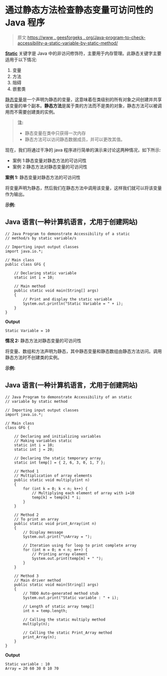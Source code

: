 # 通过静态方法检查静态变量可访问性的 Java 程序

> 原文:[https://www . geesforgeks . org/Java-program-to-check-accessibility-a-static-variable-by-static-method/](https://www.geeksforgeeks.org/java-program-to-check-the-accessibility-of-an-static-variable-by-a-static-method/)

[**Static**](https://www.geeksforgeeks.org/static-keyword-java/) 关键字是 Java 中的非访问修饰符，主要用于内存管理。此静态关键字主要适用于以下情况:

1.  变量
2.  方法
3.  阻碍
4.  嵌套类

[静态变量](https://www.geeksforgeeks.org/static-variables-in-java-with-examples/)是一个声明为静态的变量，这意味着在类级别的所有对象之间创建并共享该变量的单个副本。**静态方法**是属于类的方法而不是类的对象，静态方法可以被调用而不需要创建类的实例。

> **注:**
> 
> *   静态变量在类中只获得一次内存
> *   静态方法可以访问静态数据成员，并可以更改其值。

现在，我们将通过干净的 java 程序进行简单的演示来讨论这两种情况，如下所示:

*   案例 1:静态变量对静态方法的可访问性
*   案例 2:静态方法对静态变量的可访问性

**案例 1:** 静态变量对静态方法的可访问性

将变量声明为静态，然后我们在静态方法中调用该变量，这样我们就可以将该变量作为输出。

**示例:**

## Java 语言(一种计算机语言，尤用于创建网站)

```
// Java Program to demonstrate Accessibility of a static
// method/s by static variable/s

// Importing input output classes
import java.io.*;

// Main class
public class GFG {

    // Declaring static variable
    static int i = 10;

    // Main method
    public static void main(String[] args)
    {
        // Print and display the static variable
        System.out.println("Static Variable = " + i);
    }
}
```

**Output**

```
Static Variable = 10
```

**情况 2:** 静态方法对静态变量的可访问性

将变量、数组和方法声明为静态，其中静态变量和静态数组由静态方法访问。调用静态方法时不创建类的实例。

**示例:**

## Java 语言(一种计算机语言，尤用于创建网站)

```
// Java Program to demonstrate Accessibility of an static
// variable by static method

// Importing input output classes
import java.io.*;

// Main class
class GFG {

    // Declaring and initializing variables
    // Making variables static
    static int i = 10;
    static int j = 20;

    // Declaring the static temporary array
    static int temp[] = { 2, 6, 3, 0, 1, 7 };

    // Method 1
    // Multiplication of array elements
    public static void multiply(int n)
    {
        for (int k = 0; k < n; k++) {
            // Multiplying each element of array with i=10
            temp[k] = temp[k] * i;
        }
    }

    // Method 2
    // To print an array
    public static void print_Array(int n)
    {
        // Display message
        System.out.print("\nArray = ");

        // Iteration using for loop to print complete array
        for (int m = 0; m < n; m++) {
            // Printing array element
            System.out.print(temp[m] + " ");
        }
    }

    // Method 3
    // Main driver method
    public static void main(String[] args)
    {
        // TODO Auto-generated method stub
        System.out.print("Static variable : " + i);

        // Length of static array temp[]
        int n = temp.length;

        // Calling the static multiply method
        multiply(n);

        // Calling the static Print_Array method
        print_Array(n);
    }
}
```

**Output**

```
Static variable : 10
Array = 20 60 30 0 10 70 
```